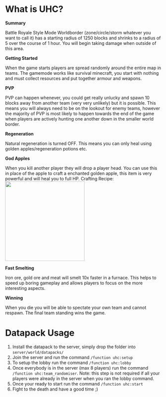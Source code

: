 
# What is UHC?

**Summary**

Battle Royale Style Mode
Worldborder (zone/circle/storm whatever you want to call it) has a starting radius of 1250 blocks and shrinks to a radius of 5 over the course of 1 hour.
You will begin taking damage when outside of this area.

**Getting Started**

When the game starts players are spread randomly around the entire map in teams.
The gamemode works like survival minecraft, you start with nothing and must collect resources and put together armour and weapons.

**PVP**

PVP can happen whenever, you could get really unlucky and spawn 10 blocks away from another team (very very unlikely) but it is possible. 
This means you will always need to be on the lookout for enemy teams, however the majority of PVP is most likely to happen towards the end of the game
when players are actively hunting one another down in the smaller world border.

**Regeneration**

Natural regeneration is turned OFF. This means you can only heal using golden apples/regeneration potions etc.

**God Apples**

When you kill another player they will drop a player head. You can use this in place of the apple to craft a enchanted golden apple, this item is very powerful and will heal you to full HP.
Crafting Recipe:
<img src="https://i.imgur.com/zacjTnz.png" height="256">

**Fast Smelting**

Iron ore, gold ore and meat will smelt 10x faster in a furnace. This helps to speed up boring gameplay and allows players to focus on the more interesting aspects.

**Winning**

When you die you will be able to spectate your own team and cannot respawn.
The final team standing wins the game.

# Datapack Usage

1. Install the datapack to the server, simply drop the folder into 
`server/world/datapacks/`
2. Join the server and run the command `/function uhc:setup`
3. To setup the lobby run the command `/function uhc:lobby`
4. Once everybody is in the server (max 8 players) run the command `/function uhc:team_randomiser`. Note: this step is not required if all your players were already in the server when you ran the lobby command.
5. Once your ready to start run the command `/function uhc:start`
6. Fight to the death and have a good time ;)
